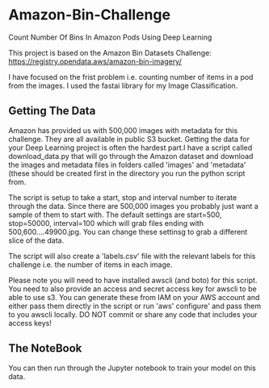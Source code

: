 # Amazon-Bin-Challenge
Count Number Of Bins In Amazon Pods Using Deep Learning

This project is based on the Amazon Bin Datasets Challenge: https://registry.opendata.aws/amazon-bin-imagery/

I have focused on the frist problem i.e. counting number of items in a pod from the images. I used the fastai library for my Image Classification.

## Getting The Data

Amazon has provided us with 500,000 images with metadata for this challenge. They are all available in public S3 bucket.
Getting the data for your Deep Learning project is often the hardest part.I have a script called download_data.py that will go through the Amazon dataset and download the images and metadata files in folders called 'images' and 'metadata' (these should be created first in the directory you run the python script from. 

The script is setup to take a start, stop and interval number to iterate through the data. Since there are 500,000 images you probably just want a sample of them to start with.
The default settings are start=500, stop=50000, interval=100 which will grab files ending with 500,600....49900.jpg.
You can change these settinsg to grab a different slice of the data.

The script will also create a 'labels.csv' file with the relevant labels for this challenge i.e. the number of items in each image.

Please note you will need to have installed awscli (and boto) for this script. You need to also provide an access and secret access key for awscli to be able to use s3. 
You can generate these from IAM on your AWS account and either pass them directly in the script or run 'aws' configure' and pass them to you awscli locally.
DO NOT commit or share any code that includes your access keys!

## The NoteBook
You can then run through the Jupyter notebook to train your model on this data.




